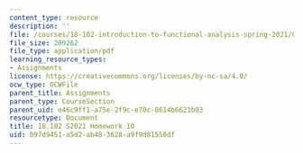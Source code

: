 ```yaml
---
content_type: resource
description: ''
file: /courses/18-102-introduction-to-functional-analysis-spring-2021/097d9451a5d2ab483628a9f9d81550df_MIT18_102s21_hw10.pdf
file_size: 209262
file_type: application/pdf
learning_resource_types:
- Assignments
license: https://creativecommons.org/licenses/by-nc-sa/4.0/
ocw_type: OCWFile
parent_title: Assignments
parent_type: CourseSection
parent_uid: e46c9ff1-a75e-2f9c-e70c-8614b6621b93
resourcetype: Document
title: 18.102 S2021 Homework 10
uid: 097d9451-a5d2-ab48-3628-a9f9d81550df
---
```

